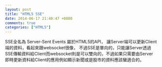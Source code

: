 ```yaml
---
layout: post
title: "HTML5 SSE"
date: 2014-06-17 21:40:47 +0800
comments: true
categories: ["HTML5"]
---
```


SSE全名為 Server-Sent Events 屬於HTML5的API， 讓Server端可以更新Client端的資料，看起來跟websocket很像，
不過SSE是單向的，只能讓Server透過SSE傳輸資料給Client而websocket則是可以雙向的，不過如果只需要由Server
即時更新資料給Client的應用例如顯示新聞或是股市的資料應該蠻適合的。